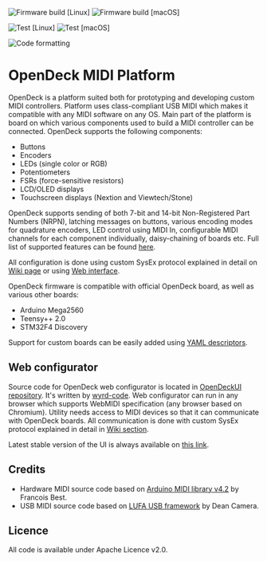 ![Firmware build [Linux]](https://github.com/paradajz/OpenDeck/workflows/Firmware%20build%20%5BLinux%5D/badge.svg)
![Firmware build [macOS]](https://github.com/paradajz/OpenDeck/workflows/Firmware%20build%20%5BmacOS%5D/badge.svg)

![Test [Linux]](https://github.com/paradajz/OpenDeck/workflows/Test%20%5BLinux%5D/badge.svg)
![Test [macOS]](https://github.com/paradajz/OpenDeck/workflows/Test%20%5BmacOS%5D/badge.svg)

![Code formatting](https://github.com/paradajz/OpenDeck/workflows/Code%20formatting/badge.svg)

# OpenDeck MIDI Platform

OpenDeck is a platform suited both for prototyping and developing custom MIDI controllers. Platform uses class-compliant USB MIDI which makes it compatible with any MIDI software on any OS. Main part of the platform is board on which various components used to build a MIDI controller can be connected. OpenDeck supports the following components:

* Buttons
* Encoders
* LEDs (single color or RGB)
* Potentiometers
* FSRs (force-sensitive resistors)
* LCD/OLED displays
* Touchscreen displays (Nextion and Viewtech/Stone)

OpenDeck supports sending of both 7-bit and 14-bit Non-Registered Part Numbers (NRPN), latching messages on buttons, various encoding modes for quadrature encoders, LED control using MIDI In, configurable MIDI channels for each component individually, daisy-chaining of boards etc. Full list of supported features can be found [here](https://github.com/paradajz/OpenDeck/wiki/Configurable-features).

All configuration is done using custom SysEx protocol explained in detail on [Wiki page](https://github.com/paradajz/OpenDeck/wiki/SysEx-Configuration) or
using [Web interface](https://paradajz.github.io/OpenDeck).

OpenDeck firmware is compatible with official OpenDeck board, as well as various other boards:

* Arduino Mega2560
* Teensy++ 2.0
* STM32F4 Discovery

Support for custom boards can be easily added using [YAML descriptors](https://github.com/paradajz/OpenDeck/wiki/Creating-custom-board-variant).

## Web configurator

Source code for OpenDeck web configurator is located in [OpenDeckUI repository](https://github.com/paradajz/OpenDeckUI). It's written by [wyrd-code](https://github.com/wyrd-code/). Web configurator can run in any browser which supports WebMIDI specification (any browser based on Chromium). Utility needs access to MIDI devices so that it can communicate with OpenDeck boards. All communication is done with custom SysEx protocol explained in detail in [Wiki section](https://github.com/paradajz/OpenDeck/wiki/SysEx-Configuration).

Latest stable version of the UI is always available on [this link](https://paradajz.github.io/OpenDeck).

## Credits

* Hardware MIDI source code based on [Arduino MIDI library v4.2](https://github.com/FortySevenEffects/arduino_midi_library/releases/tag/4.2) by Francois Best.
* USB MIDI source code based on [LUFA USB framework](http://www.fourwalledcubicle.com/LUFA.php) by Dean Camera.

## Licence

All code is available under Apache Licence v2.0.
